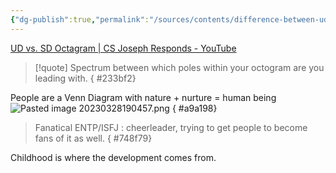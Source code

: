 ```yaml
---
{"dg-publish":true,"permalink":"/sources/contents/difference-between-ud-and-sd-c-s-joseph/","noteIcon":"","created":"2023-03-28T19:00:28.277+02:00","updated":"2023-04-20T10:00:33.888+02:00"}
---
```


[UD vs. SD Octagram | CS Joseph Responds - YouTube](https://www.youtube.com/watch?v=2ARiBmqgAaw&list=TLPQMjgwMzIwMjMQZSjG17Ndfw&index=1)

> [!quote]
> Spectrum between which poles within your octogram are you leading with. 
{ #233bf2}


People are a Venn Diagram with nature + nurture = human being
![Pasted image 20230328190457.png](/img/user/EXTRAS/Images/Pasted%20image%2020230328190457.png)
{ #a9a198}


> Fanatical ENTP/ISFJ : cheerleader, trying to get people to become fans of it as well. 
{ #748f79}


Childhood is where the development comes from. 
